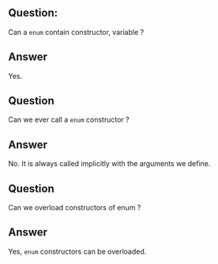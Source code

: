 Question:
---------
Can a `enum` contain constructor, variable ?

Answer
------
Yes.

Question
--------
Can we ever call a `enum` constructor ?

Answer
------
No. It is always called implicitly with the arguments we define.

Question
--------
Can we overload constructors of enum ?

Answer
------
Yes, `enum` constructors can be overloaded.
